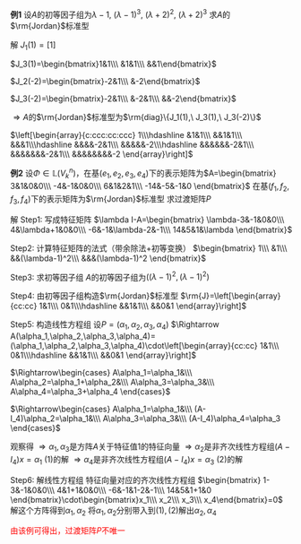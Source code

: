 **例1**
设$A$的初等因子组为$\lambda-1,\ (\lambda-1)^3,\ (\lambda+2)^2,\ (\lambda+2)^3$
求$A$的$\rm{Jordan}$标准型

解
$J_1(1)=[1]$

$J_3(1)=\begin{bmatrix}1&1\\\ &1&1\\\ &&1\end{bmatrix}$

$J_2(-2)=\begin{bmatrix}-2&1\\\ &-2\end{bmatrix}$

$J_3(-2)=\begin{bmatrix}-2&1\\\ &-2&1\\\ &&-2\end{bmatrix}$

$\Rightarrow A$的$\rm{Jordan}$标准型为$\rm{diag}\{J_1(1),\ J_3(1),\ J_3(-2)\}$

$\left[\begin{array}{c:ccc:cc:ccc}
1\\\hdashline
&1&1\\\ &&1&1\\\ &&&1\\\hdashline
&&&&-2&1\\\ &&&&&-2\\\hdashline
&&&&&&-2&1\\\ &&&&&&&-2&1\\\ &&&&&&&&-2
\end{array}\right]$

**例2**
设$\Phi\in\mathbb{L}(V_k^n)$，在基$(e_1,e_2,e_3,e_4)$下的表示矩阵为$A=\begin{bmatrix}
3&1&0&0\\\ 
-4&-1&0&0\\\ 
6&1&2&1\\\ 
-14&-5&-1&0
\end{bmatrix}$
在基$(f_1,f_2,f_3,f_4)$下的表示矩阵为$\rm{Jordan}$标准型
求过渡矩阵$P$

解
Step1: 写成特征矩阵
$\lambda I-A=\begin{bmatrix}
\lambda-3&-1&0&0\\\
4&\lambda+1&0&0\\\
-6&-1&\lambda-2&-1\\\
14&5&1&\lambda
\end{bmatrix}$

Step2: 计算特征矩阵的法式（带余除法+初等变换）
$\begin{bmatrix}
1\\\ 
&1\\\ 
&&(\lambda-1)^2\\\ 
&&&(\lambda-1)^2
\end{bmatrix}$

Step3: 求初等因子组
$A$的初等因子组为$((\lambda-1)^2, (\lambda-1)^2)$

Step4: 由初等因子组构造$\rm{Jordan}$标准型
$\rm{J}=\left[\begin{array}{cc:cc}
1&1\\\ 
0&1\\\hdashline
&&1&1\\\ 
&&0&1
\end{array}\right]$

Step5: 构造线性方程组
设$P=(\alpha_1,\alpha_2,\alpha_3,\alpha_4)$
$\Rightarrow A(\alpha_1,\alpha_2,\alpha_3,\alpha_4)=(\alpha_1,\alpha_2,\alpha_3,\alpha_4)\cdot\left[\begin{array}{cc:cc}
1&1\\\
0&1\\\hdashline
&&1&1\\\
&&0&1
\end{array}\right]$

$\Rightarrow\begin{cases}
A\alpha_1=\alpha_1&\\\
A\alpha_2=\alpha_1+\alpha_2&\\\
A\alpha_3=\alpha_3&\\\
A\alpha_4=\alpha_3+\alpha_4
\end{cases}$

$\Rightarrow\begin{cases}
A\alpha_1=\alpha_1&\\\
(A-I_4)\alpha_2=\alpha_1&\\\
A\alpha_3=\alpha_3&\\\
(A-I_4)\alpha_4=\alpha_3
\end{cases}$

观察得
$\Rightarrow\alpha_1,\alpha_3$是方阵$A$关于特征值1的特征向量
$\Rightarrow\alpha_2$是非齐次线性方程组$(A-I_4)x=\alpha_1\ (1)$的解
$\Rightarrow\alpha_4$是非齐次线性方程组$(A-I_4)x=\alpha_3\ (2)$的解

Step6: 解线性方程组
特征向量对应的齐次线性方程组
$\begin{bmatrix}
1-3&-1&0&0\\\
4&1+1&0&0\\\
-6&-1&1-2&-1\\\
14&5&1+1&0
\end{bmatrix}\cdot\begin{bmatrix}x_1\\\ x_2\\\ x_3\\\ x_4\end{bmatrix}=0$
解这个方阵得到$\alpha_1,\alpha_2$
将$\alpha_1,\alpha_2$分别带入到$(1),(2)$解出$\alpha_2,\alpha_4$

<font color=red>由该例可得出，过渡矩阵$P$不唯一</font>

